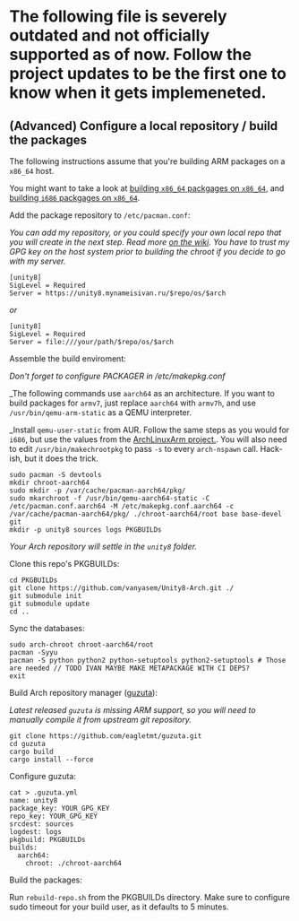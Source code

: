 # The following file is severely outdated and not officially supported as of now. Follow the project updates to be the first one to know when it gets implemeneted.

## (Advanced) Configure a local repository / build the packages

The following instructions assume that you're building ARM packages on a `x86_64` host.

You might want to take a look at [building `x86_64` packgages on `x86_64`](README.md), and [building `i686` packgages on `x86_64`](BUILDING-I686.md).

Add the package repository to `/etc/pacman.conf`:

_You can add my repository, or you could specify your own local repo that you will create in the next step. Read more [on the wiki](https://wiki.archlinux.org/index.php/Pacman/Tips_and_tricks#Custom_local_repository). You have to trust my GPG key on the host system prior to building the chroot if you decide to go with my server._

```
[unity8]
SigLevel = Required
Server = https://unity8.mynameisivan.ru/$repo/os/$arch
```
_or_
```
[unity8]
SigLevel = Required
Server = file:///your/path/$repo/os/$arch
```

Assemble the build enviroment:

_Don't forget to configure PACKAGER in /etc/makepkg.conf_

_The following commands use `aarch64` as an architecture. If you want to build packages for `armv7`, just replace `aarch64` with `armv7h`, and use `/usr/bin/qemu-arm-static` as a QEMU interpreter.

_Install `qemu-user-static` from AUR. Follow the same steps as you would for `i686`, but use the values from the [ArchLinuxArm project.](http://mirror.archlinuxarm.org/os/ArchLinuxARM-aarch64-latest.tar.gz). You will also need to edit `/usr/bin/makechrootpkg` to pass `-s` to every `arch-nspawn` call. Hack-ish, but it does the trick.
```
sudo pacman -S devtools
mkdir chroot-aarch64
sudo mkdir -p /var/cache/pacman-aarch64/pkg/
sudo mkarchroot -f /usr/bin/qemu-aarch64-static -C /etc/pacman.conf.aarch64 -M /etc/makepkg.conf.aarch64 -c /var/cache/pacman-aarch64/pkg/ ./chroot-aarch64/root base base-devel git
mkdir -p unity8 sources logs PKGBUILDs
```

_Your Arch repository will settle in the `unity8` folder._

Clone this repo's PKGBUILDs:
```
cd PKGBUILDs
git clone https://github.com/vanyasem/Unity8-Arch.git ./
git submodule init
git submodule update
cd ..
```

Sync the databases:
```
sudo arch-chroot chroot-aarch64/root
pacman -Syyu
pacman -S python python2 python-setuptools python2-setuptools # Those are needed // TODO IVAN MAYBE MAKE METAPACKAGE WITH CI DEPS?
exit
```

Build Arch repository manager ([guzuta](https://github.com/eagletmt/guzuta)):

_Latest released `guzuta` is missing ARM support, so you will need to manually compile it from upstream git repository._

```
git clone https://github.com/eagletmt/guzuta.git
cd guzuta
cargo build
cargo install --force
```

Configure guzuta:
```
cat > .guzuta.yml
name: unity8
package_key: YOUR_GPG_KEY
repo_key: YOUR_GPG_KEY
srcdest: sources
logdest: logs
pkgbuild: PKGBUILDs
builds:
  aarch64:
    chroot: ./chroot-aarch64
```

Build the packages:

Run `rebuild-repo.sh` from the PKGBUILDs directory. Make sure to configure sudo timeout for your build user, as it defaults to 5 minutes.
